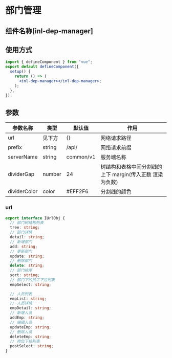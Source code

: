 # 部门管理

## 组件名称[**inl-dep-manager**]

## 使用方式

```jsx
import { defineComponent } from "vue";
export default defineComponent({
  setup() {
    return () => (
      <inl-dep-manager></inl-dep-manager>;
    );
  },
});
```

## 参数

| 参数名称     | 类型   | 默认值    | 作用                                                     |
| ------------ | ------ | --------- | -------------------------------------------------------- |
| url          | 见下方 | {}        | 网络请求路径                                             |
| prefix       | string | /api/     | 网络请求前缀                                             |
| serverName   | string | common/v1 | 服务端名称                                               |
| dividerGap   | number | 24        | 树结构和表格中间分割线的上下 margin(传入正数 渲染为负数) |
| dividerColor | color  | \#EFF2F6  | 分割线的颜色                                             |

### url

```typescript
export interface IUrlObj {
  // 部门树结构列表
  tree: string;
  // 部门详情
  detail: string;
  // 新增部门
  add: string;
  // 更新部门
  update: string;
  // 删除部门
  delete: string;
  // 部门排序
  sort: string;
  // 部门下的员工下拉列表
  empSelect: string;

  // 人员列表
  empList: string;
  // 人员详情
  empDetail: string;
  // 新增人员
  addEmp: string;
  // 编辑人员
  updateEmp: string;
  // 删除人员
  deleteEmp: string;
  // 岗位下拉列表
  postSelect: string;
}
```
